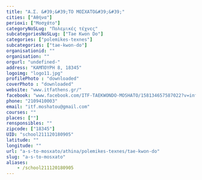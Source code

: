 ```yaml
---
title: "Α.Σ. &#39;&#39;ΤΟ ΜΟΣΧΑΤΟ&#39;&#39;"
cities: ["Αθήνα"]
perioxi: ["Μοσχάτο"]
categoryNoSLug: "Πολεμικές τέχνες"
subcategoriesNoSLug: ["Tae Kwon Do"]
categories: ["polemikes-texnes"]
subcategories: ["tae-kwon-do"]
organisationid: ""
organisation: ""
orgurl: "undefined-"
address: "ΚΑΜΠΟΥΡΗ 8, 18345"
logoimg: "logo11.jpg"
profilePhoto : "downloaded"
coverPhoto : "downloaded"
website: "www.itfathens.gr/"
facebook: "www.facebook.com/ITF-TAEKWONDO-MOSHATO/158134657587022?v=info&amp;tab=page_info"
phone: "2109410003"
email: "itf.moshatou@gmail.com"
courses: ""
places: [""]
rensponsibles: ""
zipcode: ["18345"]
UID: "school211120180905"
latitude: ""
longitude: ""
url: "a-s-to-mosxato/athina/polemikes-texnes/tae-kwon-do"
slug: "a-s-to-mosxato"
aliases:
    - /school211120180905
---
```





